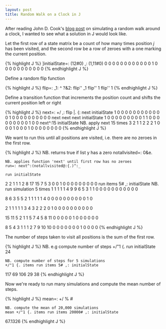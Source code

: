 ```yaml
---
layout: post
title: Random Walk on a Clock in J
---
```


After reading John D. Cook's [blog
post](http://www.johndcook.com/blog/2013/09/30/random-walk-on-a-clock/) on
simulating a random walk around a clock, I wanted to see what a solution in J
would look like.

Let the first row of a state matrix be a count of how many times position *j*
has been visited, and the second row be a row of zeroes with a one marking the
current position.

{% highlight J %}
    ]initialState=: (12#0) ,: (1,11#0)
0 0 0 0 0 0 0 0 0 0 0 0
1 0 0 0 0 0 0 0 0 0 0 0
{% endhighlight J %}

Define a random flip function

{% highlight J %}
    flip=: _1: ^ ?&2: 
    flip''
_1
    flip''
1
    flip''
1
{% endhighlight J %}

Define a transition function that increments the position count and shifts
the current position left or right 

{% highlight J %}
    next=: +/ ,: flip |. {:
    next initialState
1 0 0 0 0 0 0 0 0 0 0 0
0 1 0 0 0 0 0 0 0 0 0 0
    next next next initialState
1 0 0 0 0 0 0 0 0 0 1 1
0 0 0 0 0 0 0 0 0 1 0 0
    next^:15 initialState  NB. apply next 15 times
3 2 1 1 2 2 2 1 0 0 0 1
0 0 0 1 0 0 0 0 0 0 0 0
{% endhighlight J %}
    
We want to run this until all positions are visited, i.e. there are no zeroes
in the first row.

{% highlight J %}
    NB. returns true if list y has a zero
    notallvisited=: 0&e.
            
    NB. applies function 'next' until first row has no zeroes 
    run=: next^:(notallvisited@:{.)^:_  

    run initialState
2 2 1 1 1 2 8 17 15 7 5 3
0 0 1 0 0 0 0  0  0 0 0 0
    run items 5# ,: initialState  NB. run simulation 5 times
 1  1 1 1 1 4 9 9 6 5  3  1
 1  0 0 0 0 0 0 0 0 0  0  0

 8  6 3 5 5 2 1 1 1 1  1  4
 0  0 0 0 0 0 0 0 0 0  1  0

 2  1 1 1 1 1 3 4 3 2  2  2
 0  1 0 0 0 0 0 0 0 0  0  0

15 11 5 2 1 1 5 7 4 5  8 11
 0  0 0 0 0 1 0 0 0 0  0  0

 8  5 4 3 1 1 1 2 7 9 10 10
 0  0 0 0 0 0 0 1 0 0  0  0
{% endhighlight J %}

The number of steps taken to visit all positions is the sum of the first row.

{% highlight J %}
    NB. e.g compute number of steps
    +/"1 {. run initialState
24

    NB. compute number of steps for 5 simulations
    +/"1 {. items run items 5# ,: initialState  
117 69 106 29 38
{% endhighlight J %}

Now we're ready to run many simulations and compute the mean number of steps.

{% highlight J %}
    mean=: +/ % #

    NB. compute the mean of 20,000 simulations
    mean +/"1 {. items run items 20000# ,: initialState   
67.1326
{% endhighlight J %}

